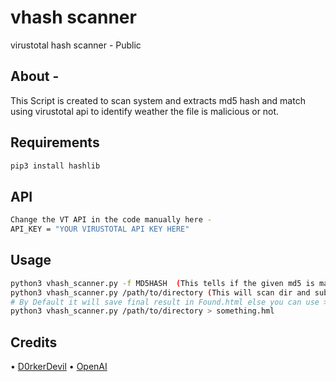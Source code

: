 # vhash scanner
virustotal hash scanner - Public 

## About -
This Script is created to scan system and extracts md5 hash and match using virustotal api to identify weather the file is malicious or not.

## Requirements 
```bash
pip3 install hashlib
```

## API
```bash
Change the VT API in the code manually here -
API_KEY = "YOUR VIRUSTOTAL API KEY HERE"
```
## Usage  
```bash
python3 vhash_scanner.py -f MD5HASH  (This tells if the given md5 is malicious or not) 
python3 vhash_scanner.py /path/to/directory (This will scan dir and subdir and extract their MD5 hash values)
# By Default it will save final result in Found.html else you can use > to save into the html file that you like
python3 vhash_scanner.py /path/to/directory > something.hml
```

## Credits
• [D0rkerDevil](https://twitter.com/D0rkerDevil)
• [OpenAI](https://twitter.com/OpenAI)
